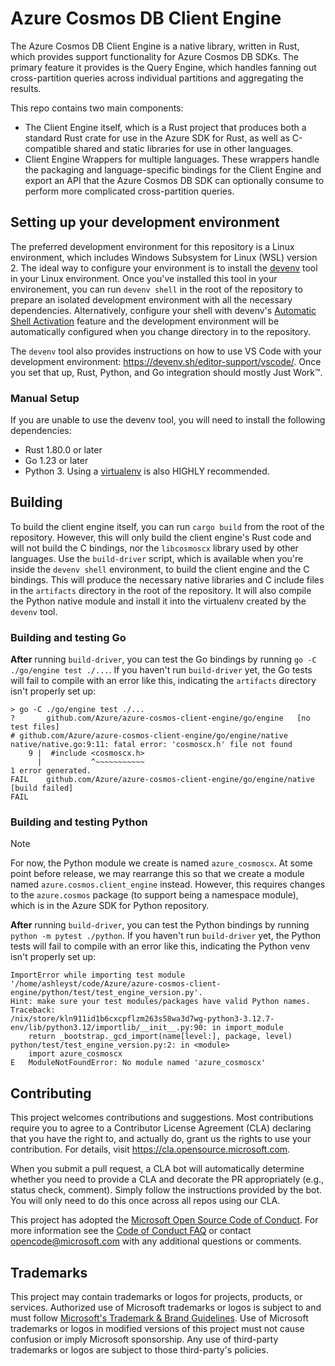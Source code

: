 # Azure Cosmos DB Client Engine

The Azure Cosmos DB Client Engine is a native library, written in Rust, which provides support functionality for Azure Cosmos DB SDKs.
The primary feature it provides is the Query Engine, which handles fanning out cross-partition queries across individual partitions and aggregating the results.

This repo contains two main components:

* The Client Engine itself, which is a Rust project that produces both a standard Rust crate for use in the Azure SDK for Rust, as well as C-compatible shared and static libraries for use in other languages.
* Client Engine Wrappers for multiple languages. These wrappers handle the packaging and language-specific bindings for the Client Engine and export an API that the Azure Cosmos DB SDK can optionally consume to perform more complicated cross-partition queries.

## Setting up your development environment

The preferred development environment for this repository is a Linux environment, which includes Windows Subsystem for Linux (WSL) version 2.
The ideal way to configure your environment is to install the [devenv](https://devenv.sh) tool in your Linux environment.
Once you've installed this tool in your environement, you can run `devenv shell` in the root of the repository to prepare an isolated development environment with all the necessary dependencies.
Alternatively, configure your shell with devenv's [Automatic Shell Activation](https://devenv.sh/automatic-shell-activation/) feature and the development environment will be automatically configured when you change directory in to the repository.

The `devenv` tool also provides instructions on how to use VS Code with your development environment: https://devenv.sh/editor-support/vscode/.
Once you set that up, Rust, Python, and Go integration should mostly Just Work™.

### Manual Setup

If you are unable to use the devenv tool, you will need to install the following dependencies:

* Rust 1.80.0 or later
* Go 1.23 or later
* Python 3. Using a [virtualenv](https://docs.python.org/3/library/venv.html) is also HIGHLY recommended.

## Building

To build the client engine itself, you can run `cargo build` from the root of the repository.
However, this will only build the client engine's Rust code and will not build the C bindings, nor the `libcosmoscx` library used by other languages.
Use the `build-driver` script, which is available when you're inside the `devenv shell` environment, to build the client engine and the C bindings.
This will produce the necessary native libraries and C include files in the `artifacts` directory in the root of the repository.
It will also compile the Python native module and install it into the virtualenv created by the `devenv` tool.

### Building and testing Go

**After** running `build-driver`, you can test the Go bindings by running `go -C ./go/engine test ./...`.
If you haven't run `build-driver` yet, the Go tests will fail to compile with an error like this, indicating the `artifacts` directory isn't properly set up:

```
> go -C ./go/engine test ./...
?       github.com/Azure/azure-cosmos-client-engine/go/engine   [no test files]
# github.com/Azure/azure-cosmos-client-engine/go/engine/native
native/native.go:9:11: fatal error: 'cosmoscx.h' file not found
    9 |  #include <cosmoscx.h>
      |           ^~~~~~~~~~~~
1 error generated.
FAIL    github.com/Azure/azure-cosmos-client-engine/go/engine/native [build failed]
FAIL
```

### Building and testing Python

> [!NOTE]
> For now, the Python module we create is named `azure_cosmoscx`.
At some point before release, we may rearrange this so that we create a module named `azure.cosmos.client_engine` instead.
However, this requires changes to the `azure.cosmos` package (to support being a namespace module), which is in the Azure SDK for Python repository.

**After** running `build-driver`, you can test the Python bindings by running `python -m pytest ./python`.
If you haven't run `build-driver` yet, the Python tests will fail to compile with an error like this, indicating the Python venv isn't properly set up:

```
ImportError while importing test module '/home/ashleyst/code/Azure/azure-cosmos-client-engine/python/test/test_engine_version.py'.
Hint: make sure your test modules/packages have valid Python names.
Traceback:
/nix/store/kln911id1b6cxcpflzm263s58wa3d7wg-python3-3.12.7-env/lib/python3.12/importlib/__init__.py:90: in import_module
    return _bootstrap._gcd_import(name[level:], package, level)
python/test/test_engine_version.py:2: in <module>
    import azure_cosmoscx
E   ModuleNotFoundError: No module named 'azure_cosmoscx'
```

## Contributing

This project welcomes contributions and suggestions.  Most contributions require you to agree to a
Contributor License Agreement (CLA) declaring that you have the right to, and actually do, grant us
the rights to use your contribution. For details, visit https://cla.opensource.microsoft.com.

When you submit a pull request, a CLA bot will automatically determine whether you need to provide
a CLA and decorate the PR appropriately (e.g., status check, comment). Simply follow the instructions
provided by the bot. You will only need to do this once across all repos using our CLA.

This project has adopted the [Microsoft Open Source Code of Conduct](https://opensource.microsoft.com/codeofconduct/).
For more information see the [Code of Conduct FAQ](https://opensource.microsoft.com/codeofconduct/faq/) or
contact [opencode@microsoft.com](mailto:opencode@microsoft.com) with any additional questions or comments.

## Trademarks

This project may contain trademarks or logos for projects, products, or services. Authorized use of Microsoft 
trademarks or logos is subject to and must follow 
[Microsoft's Trademark & Brand Guidelines](https://www.microsoft.com/en-us/legal/intellectualproperty/trademarks/usage/general).
Use of Microsoft trademarks or logos in modified versions of this project must not cause confusion or imply Microsoft sponsorship.
Any use of third-party trademarks or logos are subject to those third-party's policies.
